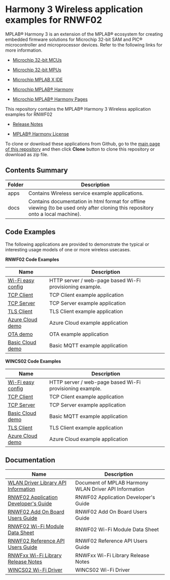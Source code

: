 # Harmony 3 Wireless application examples for RNWF02

MPLAB® Harmony 3 is an extension of the MPLAB® ecosystem for creating embedded firmware solutions for Microchip 32-bit SAM and PIC® microcontroller and microprocessor devices. Refer to the following links for more information.

-   [Microchip 32-bit MCUs](https://www.microchip.com/design-centers/32-bit)

-   [Microchip 32-bit MPUs](https://www.microchip.com/design-centers/32-bit-mpus)

-   [Microchip MPLAB X IDE](https://www.microchip.com/mplab/mplab-x-ide)

-   [Microchip MPLAB® Harmony](https://www.microchip.com/mplab/mplab-harmony)

-   [Microchip MPLAB® Harmony Pages](https://microchip-mplab-harmony.github.io/)


This repository contains the MPLAB® Harmony 3 Wireless application examples for RNWF02

-   [Release Notes](release_notes.md)

-   [MPLAB® Harmony License](Microchip_SLA001.md)


To clone or download these applications from Github, go to the [main page of this repository](https://github.com/Microchip-MPLAB-Harmony/wireless_apps_rnwf) and then click **Clone** button to clone this repository or download as zip file.

## Contents Summary

|Folder|Description|
|------|-----------|
|apps|Contains Wireless service example applications.|
|docs|Contains documentation in html format for offline viewing \(to be used only after cloning this repository onto a local machine\).|

## Code Examples

The following applications are provided to demonstrate the typical or interesting usage models of one or more wireless usecases.

**RNWF02 Code Examples**

|Name|Description|
|----|-----------|
|[Wi-Fi easy config](apps/wifi_easy_config/readme.md)| HTTP server / web-page based Wi-Fi provisioning example.|
|[TCP Client](apps/tcp_client/readme.md)|TCP Client example application|
|[TCP Server](apps/tcp_server/readme.md)|TCP Server example application|
|[TLS Client](apps/tls_client/readme.md)|TLS Client example application|
|[Azure Cloud demo](apps/azure_demo/readme.md)|Azure Cloud example application|
|[OTA demo](apps/ota_demo/readme.md)|OTA example application|
|[Basic Cloud demo](apps/basic_cloud_demo/readme.md)|Basic MQTT example application|


**WINCS02 Code Examples**

|Name|Description|
|----|-----------|
|[Wi-Fi easy config](apps/wifi_easy_config/readme_wincs02.md)| HTTP server / web-page based Wi-Fi provisioning example.|
|[TCP Client](apps/tcp_client/readme_wincs02.md)|TCP Client example application|
|[TCP Server](apps/tcp_server/readme_wincs02.md)|TCP Server example application|
|[Basic Cloud demo](apps/basic_cloud_demo/readme_wincs02.md)|Basic MQTT example application|
|[TLS Client](apps/tls_client/readme_wincs02.md)|TLS Client example application|
|[Azure Cloud demo](apps/azure_demo/readme_wincs02.md)|Azure Cloud example application|



## Documentation

|Name|Description|
|----|-----------|
|[WLAN Driver Library API Information](https://onlinedocs.microchip.com/oxy/GUID-8B137D7B-852A-471A-8E47-463DF557852F-en-US-3/index.html)|  Document of MPLAB Harmony WLAN Driver API Information|
|[RNWF02 Application Developer's Guide](https://onlinedocs.microchip.com/oxy/GUID-92FEB3A1-C10F-47DF-BF88-C06521800526-en-US-1/index.html)|RNWF02 Application Developer's Guide|
|[RNWF02 Add On Board Users Guide](https://onlinedocs.microchip.com/g/GUID-52DD287B-BC7E-48D9-88EF-A3075A09154B)| RNWF02 Add On Board Users Guide|
|[RNWF02 Wi-Fi Module Data Sheet](https://onlinedocs.microchip.com/g/GUID-3DDF7D25-768C-4E66-8343-E56E3AE4B4BB)|RNWF02 Wi-Fi Module Data Sheet|
|[RNWF02 Reference API Users Guide](https://onlinedocs.microchip.com/g/GUID-817B01E8-25E7-4A90-B815-25D6CA8B9579)|RNWF02 Reference API Users Guide|
|[RNWFxx Wi-Fi Library Release Notes](https://onlinedocs.microchip.com/g/GUID-9DF112DF-79FD-4D57-853F-633360D04142)|RNWFxx Wi-Fi Library Release Notes|
|[WINCS02 Wi-Fi Driver](https://github.com/Microchip-MPLAB-Harmony/wireless_wifi)|WINCS02 Wi-Fi Driver|
